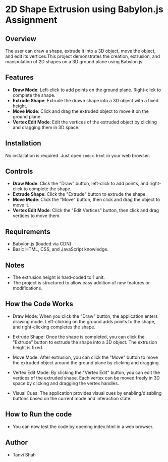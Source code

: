 # 2D Shape Extrusion using Babylon.js Assignment

## Overview
The user can draw a shape, extrude it into a 3D object, move the object, and edit its vertices.This project demonstrates the creation, extrusion, and manipulation of 2D shapes on a 3D ground plane using Babylon.js. 

## Features
- **Draw Mode**: Left-click to add points on the ground plane. Right-click to complete the shape.
- **Extrude Shape**: Extrude the drawn shape into a 3D object with a fixed height.
- **Move Mode**: Click and drag the extruded object to move it on the ground plane.
- **Vertex Edit Mode**: Edit the vertices of the extruded object by clicking and dragging them in 3D space.

## Installation
No installation is required. Just open `index.html` in your web browser.

## Controls
- **Draw Mode**: Click the "Draw" button, left-click to add points, and right-click to complete the shape.
- **Extrude Shape**: Click the "Extrude" button to extrude the shape.
- **Move Mode**: Click the "Move" button, then click and drag the object to move it.
- **Vertex Edit Mode**: Click the "Edit Vertices" button, then click and drag vertices to move them.

## Requirements
- Babylon.js (loaded via CDN)
- Basic HTML, CSS, and JavaScript knowledge.

## Notes
- The extrusion height is hard-coded to 1 unit.
- The project is structured to allow easy addition of new features or modifications.

## How the Code Works
- Draw Mode: When you click the "Draw" button, the application enters drawing mode. Left-clicking on the ground adds points to the shape, and right-clicking completes the shape.

- Extrude Shape: Once the shape is completed, you can click the "Extrude" button to extrude the shape into a 3D object. The extrusion height is fixed.

- Move Mode: After extrusion, you can click the "Move" button to move the extruded object around the ground plane by clicking and dragging.

- Vertex Edit Mode: By clicking the "Vertex Edit" button, you can edit the vertices of the extruded shape. Each vertex can be moved freely in 3D space by clicking and dragging the vertex handles.

- Visual Cues: The application provides visual cues by enabling/disabling buttons based on the current mode and interaction state.

## How to Run the code
- You can now test the code by opening index.html in a web browser.

## Author
- Tanvi Shah    
